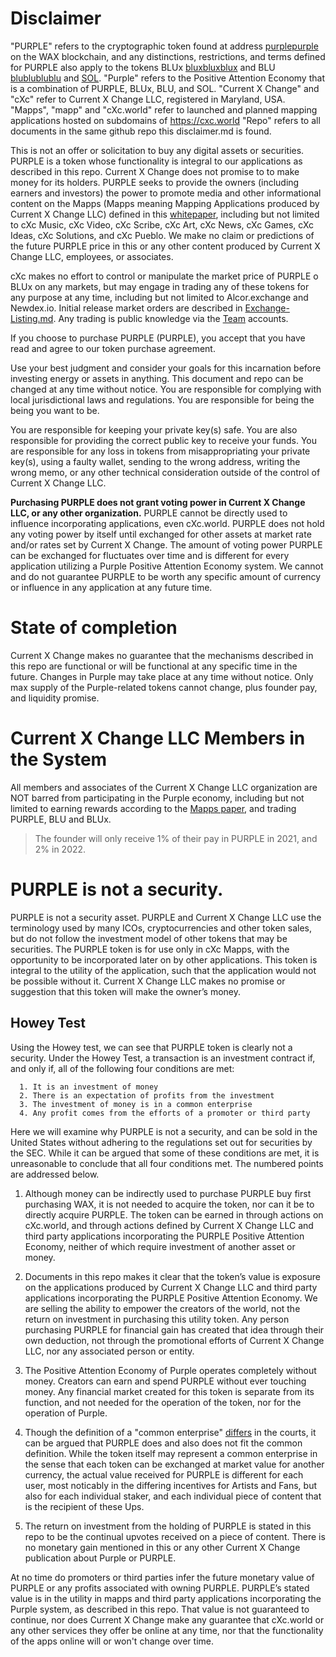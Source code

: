 # Disclaimer

"PURPLE" refers to the cryptographic token found at address [purplepurple](https://wax.bloks.io/account/purplepurple) on the WAX blockchain, and any distinctions, restrictions, and terms defined for PURPLE also apply to the tokens BLUx [bluxbluxblux](https://wax.bloks.io/account/bluxbluxblux) and BLU [blublublublu](https://wax.bloks.io/account/blublublublu) and [SOL](https://wax.simplemarket.io/trading/ft/currentxchng/SOL).
"Purple" refers to the Positive Attention Economy that is a combination of PURPLE, BLUx, BLU, and SOL.
"Current X Change" and "cXc" refer to Current X Change LLC, registered in Maryland, USA.
"Mapps", "mapp" and "cXc.world" refer to launched and planned mapping applications hosted on subdomains of https://cxc.world
"Repo" refers to all documents in the same github repo this disclaimer.md is found.

This is not an offer or solicitation to buy any digital assets or securities. PURPLE is a token whose functionality is integral to our applications as described in this repo. Current X Change does not promise to to make money for its holders. PURPLE seeks to provide the owners (including earners and investors) the power to promote media and other informational content on the Mapps (Mapps meaning Mapping Applications produced by Current X Change LLC) defined in this [whitepaper](https://docs.google.com/document/d/1T2JH9J73WjgZ9-cULJAzrYvZzyPSXEA_fdgt21lHnDc/preview), including but not limited to cXc Music, cXc Video, cXc Scribe, cXc Art, cXc News, cXc Games, cXc Ideas, cXc Solutions, and cXc Pueblo. We make no claim or predictions of the future PURPLE price in this or any other content produced by Current X Change LLC, employees, or associates.

cXc makes no effort to control or manipulate the market price of PURPLE o BLUx on any markets, but may engage in trading any of these tokens for any purpose at any time, including but not limited to Alcor.exchange and Newdex.io. Initial release market orders are described in [Exchange-Listing.md](../Exchange-Listing.md). Any trading is public knowledge via the [Team](https://github.com/currentxchange/WAX-accounts) accounts.

If you choose to purchase PURPLE (PURPLE), you accept that you have read and agree to our token purchase agreement.

Use your best judgment and consider your goals for this incarnation before investing energy or assets in anything. This document and repo can be changed at any time without notice. You are responsible for complying with local jurisdictional laws and regulations. You are responsible for being the being you want to be.

You are responsible for keeping your private key(s) safe. You are also responsible for providing the correct public key to receive your funds. You are responsible for any loss in tokens from misappropriating your private key(s), using a faulty wallet, sending to the wrong address, writing the wrong memo, or any other technical consideration outside of the control of Current X Change LLC.

**Purchasing PURPLE does not grant voting power in Current X Change LLC, or any other organization.** PURPLE cannot be directly used to influence incorporating applications, even cXc.world. PURPLE does not hold any voting power by itself until exchanged for other assets at market rate and/or rates set by Current X Change. The amount of voting power PURPLE can be exchanged for fluctuates over time and is different for every application utilizing a Purple Positive Attention Economy system. We cannot and do not guarantee PURPLE to be worth any specific amount of currency or influence in any application at any future time.

# State of completion
Current X Change makes no guarantee that the mechanisms described in this repo are functional or will be functional at any specific time in the future. Changes in Purple may take place at any time without notice. Only max supply of the Purple-related tokens cannot change, plus founder pay, and liquidity promise.

# Current X Change LLC Members in the System
All members and associates of the Current X Change LLC organization are NOT barred from participating in the Purple economy, including but not limited to earning rewards according to the [Mapps paper](https://docs.google.com/document/d/1YppJ2EYumRI2j0UHYdZh7NJMObMI_NfHgaFRLbjgBtw/preview), and trading PURPLE, BLU and BLUx.

> The founder will only receive 1% of their pay in PURPLE in 2021, and 2% in 2022.

# PURPLE is not a security.
PURPLE is not a security asset. PURPLE and Current X Change LLC use the terminology used by many ICOs, cryptocurrencies and other token sales, but do not follow the investment model of other tokens that may be securities. The PURPLE token is for use only in cXc Mapps, with the opportunity to be incorporated later on by other applications. This token is integral to the utility of the application, such that the application would not be possible without it. Current X Change LLC makes no promise or suggestion that this token will make the owner’s money.

## Howey Test
Using the Howey test, we can see that PURPLE token is clearly not a security. Under the Howey Test, a transaction is an investment contract if, and only if, all of the following four conditions are met:


      1. It is an investment of money
      2. There is an expectation of profits from the investment
      3. The investment of money is in a common enterprise
      4. Any profit comes from the efforts of a promoter or third party

Here we will examine why PURPLE is not a security, and can be sold in the United States without adhering to the regulations set out for securities by the SEC. While it can be argued that some of these conditions are met, it is unreasonable to conclude that all four conditions met. The numbered points are addressed below.


1. Although money can be indirectly used to purchase PURPLE buy first purchasing WAX, it is not needed to acquire the token, nor can it be to directly acquire PURPLE. The token can be earned in through actions on cXc.world, and through actions defined by Current X Change LLC and third party applications incorporating the PURPLE Positive Attention Economy, neither of which require investment of another asset or money.

2. Documents in this repo makes it clear that the token’s value is exposure on the applications produced by Current X Change LLC and third party applications incorporating the PURPLE Positive Attention Economy. We are selling the ability to empower the creators of the world, not the return on investment in purchasing this utility token. Any person purchasing PURPLE for financial gain has created that idea through their own deduction, not through the promotional efforts of Current X Change LLC, nor any associated person or entity.

2. The Positive Attention Economy of Purple  operates completely without money. Creators can earn and spend PURPLE without ever touching money. Any financial market created for this token is separate from its function, and not needed for the operation of the token, nor for the operation of Purple.

3. Though the definition of a "common enterprise" [differs](https://core.ac.uk/download/pdf/159597203.pdf) in the courts, it can be argued that PURPLE does and also does not fit the common definition. While the token itself may represent a common enterprise in the sense that each token can be exchanged at market value for another currency, the actual value received for PURPLE is different for each user, most noticably in the differing incentives for Artists and Fans, but also for each individual staker, and each individual piece of content that is the recipient of these Ups.

4. The return on investment from the holding of PURPLE is stated in this repo to be the continual upvotes received on a piece of content. There is no monetary gain mentioned in this or any other Current X Change publication about Purple or PURPLE.

At no time do promoters or third parties infer the future monetary value of PURPLE or any profits associated with owning PURPLE. PURPLE’s stated value is in the utility in mapps and third party applications incorporating the Purple system, as described in this repo. That value is not guaranteed to continue, nor does Current X Change make any guarantee that cXc.world or any other services they offer be online at any time, nor that the functionality of the apps online will or won't change over time.
